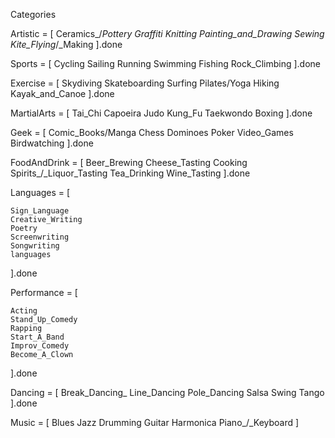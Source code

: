 Categories

  Artistic = [
    Ceramics_/_Pottery
    Graffiti
    Knitting
    Painting_and_Drawing
    Sewing
    Kite_Flying_/_Making
  ].done


  Sports = [
    Cycling
    Sailing
    Running
    Swimming
    Fishing
    Rock_Climbing
  ].done

  Exercise = [
    Skydiving
    Skateboarding
    Surfing
    Pilates/Yoga
    Hiking
    Kayak_and_Canoe
  ].done

  MartialArts = [
    Tai_Chi
    Capoeira
    Judo
    Kung_Fu
    Taekwondo
    Boxing
  ].done


  Geek = [
    Comic_Books/Manga
    Chess
    Dominoes
    Poker
    Video_Games
    Birdwatching
  ].done


  FoodAndDrink = [
    Beer_Brewing
    Cheese_Tasting
    Cooking
    Spirits_/_Liquor_Tasting
    Tea_Drinking
    Wine_Tasting
  ].done


  Languages = [

    Sign_Language
    Creative_Writing
    Poetry
    Screenwriting
    Songwriting
    languages
  ].done

  Performance = [

    Acting
    Stand_Up_Comedy
    Rapping
    Start_A_Band
    Improv_Comedy
    Become_A_Clown  
  ].done

  Dancing = [
    Break_Dancing_
    Line_Dancing
    Pole_Dancing
    Salsa
    Swing
    Tango
  ].done

  Music  = [
    Blues
    Jazz
    Drumming
    Guitar
    Harmonica
    Piano_/_Keyboard
  ]
